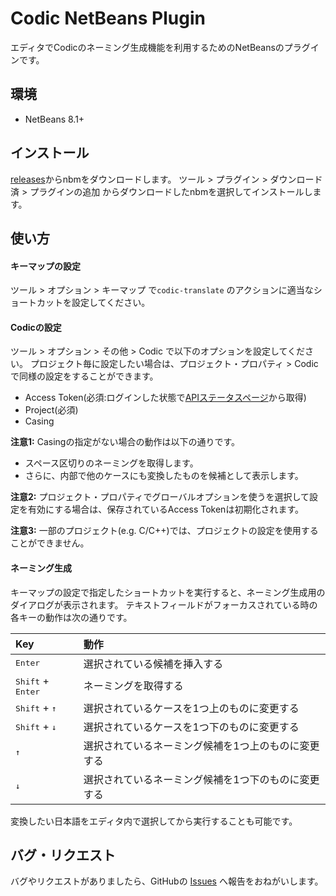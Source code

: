 # Codic NetBeans Plugin

エディタでCodicのネーミング生成機能を利用するためのNetBeansのプラグインです。

## 環境

- NetBeans 8.1+

## インストール

[releases](https://github.com/codic-project/codic-netbeans-plugin/releases)からnbmをダウンロードします。
ツール > プラグイン > ダウンロード済 > プラグインの追加 からダウンロードしたnbmを選択してインストールします。

## 使い方

#### キーマップの設定

ツール > オプション > キーマップ で`codic-translate` のアクションに適当なショートカットを設定してください。

#### Codicの設定

ツール > オプション > その他 > Codic で以下のオプションを設定してください。
プロジェクト毎に設定したい場合は、プロジェクト・プロパティ > Codicで同様の設定をすることができます。

- Access Token(必須:ログインした状態で[APIステータスページ](https://codic.jp/my/api_status)から取得)
- Project(必須)
- Casing

**注意1:** Casingの指定がない場合の動作は以下の通りです。

- スペース区切りのネーミングを取得します。
- さらに、内部で他のケースにも変換したものを候補として表示します。

**注意2:** プロジェクト・プロパティでグローバルオプションを使うを選択して設定を有効にする場合は、保存されているAccess Tokenは初期化されます。

**注意3:** 一部のプロジェクト(e.g. C/C++)では、プロジェクトの設定を使用することができません。


#### ネーミング生成

キーマップの設定で指定したショートカットを実行すると、ネーミング生成用のダイアログが表示されます。
テキストフィールドがフォーカスされている時の各キーの動作は次の通りです。

|Key                                |動作                                              |
|:----------------------------------|:-------------------------------------------------|
|<kbd>Enter</kbd>                   |選択されている候補を挿入する                      |
|<kbd>Shift</kbd> + <kbd>Enter</kbd>|ネーミングを取得する                              |
|<kbd>Shift</kbd> + <kbd>↑</kbd>   |選択されているケースを1つ上のものに変更する        |
|<kbd>Shift</kbd> + <kbd>↓</kbd>   |選択されているケースを1つ下のものに変更する        |
|<kbd>↑</kbd>                      |選択されているネーミング候補を1つ上のものに変更する|
|<kbd>↓</kbd>                      |選択されているネーミング候補を1つ下のものに変更する|

変換したい日本語をエディタ内で選択してから実行することも可能です。

## バグ・リクエスト

バグやリクエストがありましたら、GitHubの [Issues](https://github.com/codic-project/codic-netbeans-plugin/issues) へ報告をおねがいします。

